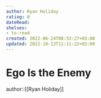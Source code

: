 ```yaml
---
author: Ryan Holiday
rating: 0
dateRead: 
shelves: 
- to-read
created: 2022-06-24T08:53:27+03:00
updated: 2022-10-13T11:11:22+03:00
---
```

# Ego Is the Enemy

author::[[Ryan Holiday]]